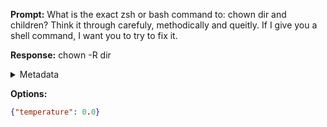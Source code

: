 **Prompt:**
What is the exact zsh or bash command to: chown dir and children? Think it through carefuly, methodically and queitly. If I give you a shell command, I want you to try to fix it.


**Response:**
chown -R dir

<details><summary>Metadata</summary>

- Duration: 1315 ms
- Datetime: 2023-08-06T15:02:32.353606
- Model: gpt-3.5-turbo-0613

</details>

**Options:**
```json
{"temperature": 0.0}
```

